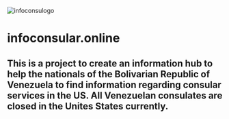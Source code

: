 <!-- <img src="https://user-images.githubusercontent.com/55994508/226018446-307c5202-45df-4898-875e-e4e4355909dc.jpg" alt="Venezuelan flag" width="250" height="150" title="Venezuelan flag"> -->

![infoconsulogo](https://user-images.githubusercontent.com/55994508/226182702-5985e9ff-5379-40e1-a7ec-8e7b0db9744b.png)

# infoconsular.online

## This is a project to create an information hub to help the nationals of the Bolivarian Republic of Venezuela to find information regarding consular services in the US. All Venezuelan consulates are closed in the Unites States currently.
